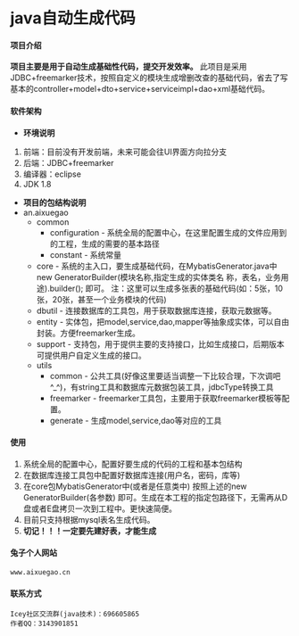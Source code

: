 # java自动生成代码

#### 项目介绍
 **项目主要是用于自动生成基础性代码，提交开发效率。** 
此项目是采用JDBC+freemarker技术，按照自定义的模块生成增删改查的基础代码，省去了写基本的controller+model+dto+service+serviceimpl+dao+xml基础代码。

#### 软件架构
- **环境说明**
1. 前端：目前没有开发前端，未来可能会往UI界面方向拉分支
2. 后端：JDBC+freemarker
3. 编译器：eclipse 
4. JDK 1.8 

-  **项目的包结构说明** 
- an.aixuegao
    - common
        - configuration - 系统全局的配置中心，在这里配置生成的文件应用到的工程，生成的需要的基本路径
        - constant      - 系统常量
    - core              - 系统的主入口，要生成基础代码，在MybatisGenerator.java中new GeneratorBuilder(模块名称,指定生成的实体类名        称，表名，业务用途).builder(); 即可。
                           注：这里可以生成多张表的基础代码(如：5张，10张，20张，甚至一个业务模块的代码)
    - dbutil            - 连接数据库的工具包，用于获取数据库连接，获取元数据等。
    - entity            - 实体包，把model,service,dao,mapper等抽象成实体，可以自由封装。方便freemarker生成。
    - support           - 支持包，用于提供主要的支持接口，比如生成接口，后期版本可提供用户自定义生成的接口。
    - utils             
        - common        - 公共工具(好像这里要适当调整一下比较合理，下次调吧^_^)，有string工具和数据库元数据包装工具，jdbcType转换工具
        - freemarker    - freemarker工具包，主要用于获取freemarker模板等配置。
        - generate      - 生成model,service,dao等对应的工具

#### 使用
1. 系统全局的配置中心，配置好要生成的代码的工程和基本包结构
2. 在数据库连接工具包中配置好数据库连接(用户名，密码，库等)
3. 在core包MybatisGenerator中(或者是任意类中) 按照上述的new GeneratorBuilder(各参数) 即可。生成在本工程的指定包路径下，无需再从D盘或者E盘拷贝一次到工程中。更快速简便。
4. 目前只支持根据mysql表名生成代码。
5.  **切记！！！一定要先建好表，才能生成** 

#### 兔子个人网站
    www.aixuegao.cn 

#### 联系方式
    Icey社区交流群(java技术)：696605865 
    作者QQ：3143901851
